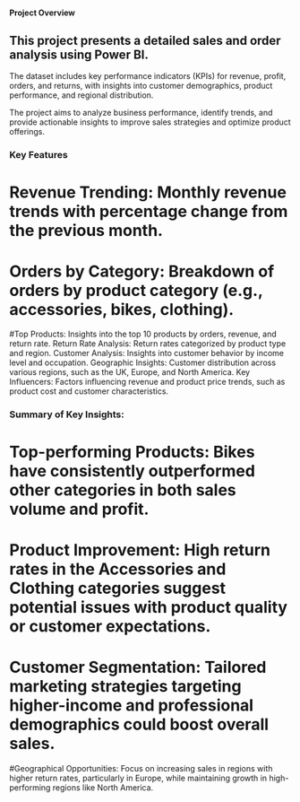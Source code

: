 #### Project Overview


## This project presents a detailed sales and order analysis using Power BI.
The dataset includes key performance indicators (KPIs) for revenue, profit, orders, and returns, with insights into customer demographics, product performance, and regional distribution.

The project aims to analyze business performance, identify trends, and provide actionable insights to improve sales strategies and optimize product offerings.

### Key Features
# Revenue Trending: Monthly revenue trends with percentage change from the previous month.
# Orders by Category: Breakdown of orders by product category (e.g., accessories, bikes, clothing).
#Top Products: Insights into the top 10 products by orders, revenue, and return rate.
Return Rate Analysis: Return rates categorized by product type and region.
Customer Analysis: Insights into customer behavior by income level and occupation.
Geographic Insights: Customer distribution across various regions, such as the UK, Europe, and North America.
Key Influencers: Factors influencing revenue and product price trends, such as product cost and customer characteristics.

### Summary of Key Insights:
# Top-performing Products: Bikes have consistently outperformed other categories in both sales volume and profit.
# Product Improvement: High return rates in the Accessories and Clothing categories suggest potential issues with product quality or customer expectations.
# Customer Segmentation: Tailored marketing strategies targeting higher-income and professional demographics could boost overall sales.
#Geographical Opportunities: Focus on increasing sales in regions with higher return rates, particularly in Europe, while maintaining growth in high-performing regions like North America. 
